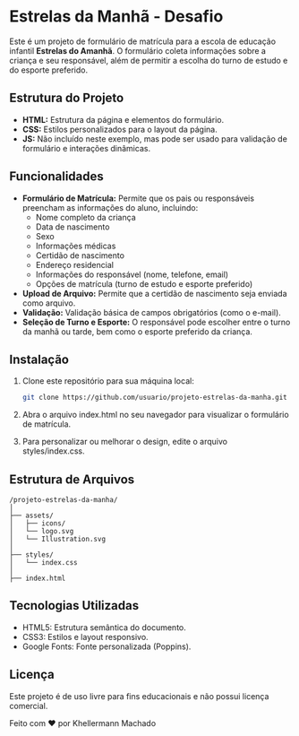 # Estrelas da Manhã - Desafio

Este é um projeto de formulário de matrícula para a escola de educação infantil **Estrelas do Amanhã**. O formulário coleta informações sobre a criança e seu responsável, além de permitir a escolha do turno de estudo e do esporte preferido.

## Estrutura do Projeto

- **HTML:** Estrutura da página e elementos do formulário.
- **CSS:** Estilos personalizados para o layout da página.
- **JS:** Não incluído neste exemplo, mas pode ser usado para validação de formulário e interações dinâmicas.

## Funcionalidades

- **Formulário de Matrícula:** Permite que os pais ou responsáveis preencham as informações do aluno, incluindo:
  - Nome completo da criança
  - Data de nascimento
  - Sexo
  - Informações médicas
  - Certidão de nascimento
  - Endereço residencial
  - Informações do responsável (nome, telefone, email)
  - Opções de matrícula (turno de estudo e esporte preferido)
- **Upload de Arquivo:** Permite que a certidão de nascimento seja enviada como arquivo.
- **Validação:** Validação básica de campos obrigatórios (como o e-mail).
- **Seleção de Turno e Esporte:** O responsável pode escolher entre o turno da manhã ou tarde, bem como o esporte preferido da criança.

## Instalação

1. Clone este repositório para sua máquina local:
   ```bash
   git clone https://github.com/usuario/projeto-estrelas-da-manha.git

2. Abra o arquivo index.html no seu navegador para visualizar o formulário de matrícula.

3. Para personalizar ou melhorar o design, edite o arquivo styles/index.css.

## Estrutura de Arquivos
```shell
/projeto-estrelas-da-manha/
│
├── assets/
│   ├── icons/
│   └── logo.svg
│   └── Illustration.svg
│
├── styles/
│   └── index.css
│
├── index.html
```

## Tecnologias Utilizadas
- HTML5: Estrutura semântica do documento.
- CSS3: Estilos e layout responsivo.
- Google Fonts: Fonte personalizada (Poppins).

## Licença
Este projeto é de uso livre para fins educacionais e não possui licença comercial.

Feito com ❤️ por Khellermann Machado

